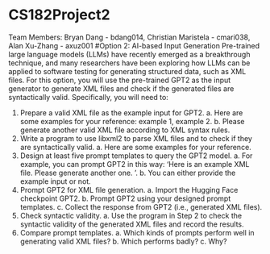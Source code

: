 # CS182Project2
Team Members: Bryan Dang - bdang014, Christian Maristela - cmari038, Alan Xu-Zhang - axuz001
#Option 2: AI-based Input Generation
Pre-trained large language models (LLMs) have recently emerged as a breakthrough technique,
and many researchers have been exploring how LLMs can be applied to software testing for
generating structured data, such as XML files.
For this option, you will use the pre-trained GPT2 as the input generator to generate XML files
and check if the generated files are syntactically valid. Specifically, you will need to:
1. Prepare a valid XML file as the example input for GPT2.
a. Here are some examples for your reference: example 1, example 2.
b. Please generate another valid XML file according to XML syntax rules.
2. Write a program to use libxml2 to parse XML files and to check if they are syntactically
valid.
a. Here are some examples for your reference.
3. Design at least five prompt templates to query the GPT2 model.
a. For example, you can prompt GPT2 in this way: ‘Here is an example XML file.
Please generate another one. <sample-xml>’.
b. You can either provide the example input or not.
4. Prompt GPT2 for XML file generation.
a. Import the Hugging Face checkpoint GPT2.
b. Prompt GPT2 using your designed prompt templates.
c. Collect the response from GPT2 (i.e., generated XML files).
5. Check syntactic validity.
a. Use the program in Step 2 to check the syntactic validity of the generated XML
files and record the results.
6. Compare prompt templates.
a. Which kinds of prompts perform well in generating valid XML files?
b. Which performs badly?
c. Why?

